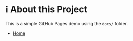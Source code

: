 # ℹ️ About this Project

This is a simple GitHub Pages demo using the `docs/` folder.

- [Home](index.md)
